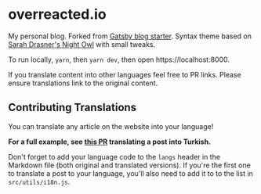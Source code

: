 # overreacted.io

My personal blog. Forked from [Gatsby blog starter](https://github.com/gatsbyjs/gatsby-starter-blog). Syntax theme based on [Sarah Drasner's Night Owl](https://github.com/sdras/night-owl-vscode-theme/) with small tweaks.

To run locally, `yarn`, then `yarn dev`, then open https://localhost:8000.

If you translate content into other languages feel free to PR links. Please ensure translations link to the original content.

## Contributing Translations

You can translate any article on the website into your language!

**For a full example, see [this PR](https://github.com/gaearon/overreacted.io/pull/15/files) translating a post into Turkish.**

Don't forget to add your language code to the `langs` header in the Markdown file (both original and translated versions). If you're the first one to translate a post to your language, you'll also need to add it to to the list in `src/utils/i18n.js`.
